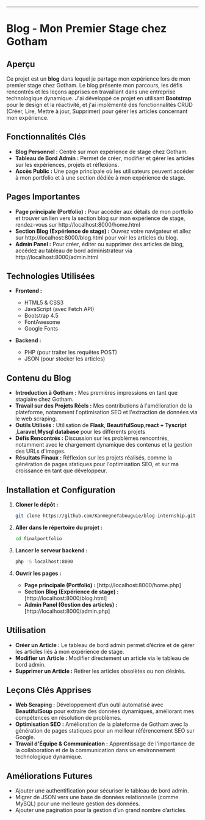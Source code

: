 
---

# Blog - Mon Premier Stage chez Gotham

## Aperçu
Ce projet est un **blog** dans lequel je partage mon expérience lors de mon premier stage chez Gotham. Le blog présente mon parcours, les défis rencontrés et les leçons apprises en travaillant dans une entreprise technologique dynamique. J'ai développé ce projet en utilisant **Bootstrap** pour le design et la réactivité, et j'ai implémenté des fonctionnalités CRUD (Créer, Lire, Mettre à jour, Supprimer) pour gérer les articles concernant mon expérience.

## Fonctionnalités Clés
- **Blog Personnel :** Centré sur mon expérience de stage chez Gotham.
- **Tableau de Bord Admin :** Permet de créer, modifier et gérer les articles sur les expériences, projets et réflexions.
- **Accès Public :** Une page principale où les utilisateurs peuvent accéder à mon portfolio et à une section dédiée à mon expérience de stage.


## Pages Importantes
- **Page principale (Portfolio) :** Pour accéder aux détails de mon portfolio et trouver un lien vers la section blog sur mon expérience de stage, rendez-vous sur http://localhost:8000/home.html
- **Section Blog (Expérience de stage) :** Ouvrez votre navigateur et allez sur http://localhost:8000/blog.html pour voir les articles du blog.
- **Admin Panel :** Pour créer, éditer ou supprimer des articles de blog, accédez au tableau de bord administrateur via http://localhost:8000/admin.html

## Technologies Utilisées
- **Frontend :**
  - HTML5 & CSS3
  - JavaScript (avec Fetch API)
  - Bootstrap 4.5
  - FontAwesome
  - Google Fonts
  
- **Backend :**
  - PHP (pour traiter les requêtes POST)
  - JSON (pour stocker les articles)

## Contenu du Blog
- **Introduction à Gotham :** Mes premières impressions en tant que stagiaire chez Gotham.
- **Travail sur des Projets Réels :** Mes contributions à l'amélioration de la plateforme, notamment l'optimisation SEO et l'extraction de données via le web scraping.
- **Outils Utilisés :** Utilisation de **Flask**, **BeautifulSoup**,**react + Tyscript** ,**Laravel**,**Mysql database** pour les differents projets
- **Défis Rencontrés :** Discussion sur les problèmes rencontrés, notamment avec le chargement dynamique des contenus et la gestion des URLs d'images.
- **Résultats Finaux :** Réflexion sur les projets réalisés, comme la génération de pages statiques pour l'optimisation SEO, et sur ma croissance en tant que développeur.

## Installation et Configuration
1. **Cloner le dépôt :**
   ```bash
   git clone https://github.com/KanmegneTabouguie/blog-internship.git
   ```
2. **Aller dans le répertoire du projet :**
   ```bash
   cd finalportfolio
   ```
3. **Lancer le serveur backend :**
   ```bash
   php -S localhost:8000
   ```

4. **Ouvrir les pages :**
   - **Page principale (Portfolio) :** [http://localhost:8000/home.php]
   - **Section Blog (Expérience de stage) :** [http://localhost:8000/blog.html]
   - **Admin Panel (Gestion des articles) :** [http://localhost:8000/admin.php]

## Utilisation
- **Créer un Article :** Le tableau de bord admin permet d’écrire et de gérer les articles liés à mon expérience de stage.
- **Modifier un Article :** Modifier directement un article via le tableau de bord admin.
- **Supprimer un Article :** Retirer les articles obsolètes ou non désirés.


## Leçons Clés Apprises
- **Web Scraping :** Développement d’un outil automatisé avec **BeautifulSoup** pour extraire des données dynamiques, améliorant mes compétences en résolution de problèmes.
- **Optimisation SEO :** Amélioration de la plateforme de Gotham avec la génération de pages statiques pour un meilleur référencement SEO sur Google.
- **Travail d'Équipe & Communication :** Apprentissage de l'importance de la collaboration et de la communication dans un environnement technologique dynamique.

## Améliorations Futures
- Ajouter une authentification pour sécuriser le tableau de bord admin.
- Migrer de JSON vers une base de données relationnelle (comme MySQL) pour une meilleure gestion des données.
- Ajouter une pagination pour la gestion d’un grand nombre d’articles.


